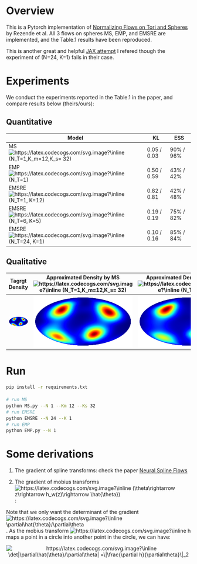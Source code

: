 # Overview
This is a Pytorch implementation of [Normalizing Flows on Tori and Spheres](https://arxiv.org/abs/2002.02428) by Rezende et al. All 3 flows on spheres MS, EMP, and EMSRE are implemented, and the Table.1 results have been reproduced. 

This is another great and helpful [JAX attempt](https://github.com/katalinic/sdflows) I refered though the experiment of (N=24, K=1) fails in their case.

# Experiments

We conduct the experiments reported in the Table.1 in the paper, and compare results below (theirs/ours):

## Quantitative

| Model                       | KL          | ESS       |
| --------------------------- | ----------- | --------- |
| MS <img src="https://latex.codecogs.com/svg.image?\inline&space;(N_T=1,K_m=12,K_s=&space;32)" title="https://latex.codecogs.com/svg.image?\inline (N_T=1,K_m=12,K_s= 32)" /> | 0.05 / 0.03 | 90% / 96% |
| EMP <img src="https://latex.codecogs.com/svg.image?\inline&space;(N_T=1)" title="https://latex.codecogs.com/svg.image?\inline (N_T=1)" />               | 0.50 / 0.59 | 43% / 42% |
| EMSRE <img src="https://latex.codecogs.com/svg.image?\inline&space;(N_T=1,&space;K=12)" title="https://latex.codecogs.com/svg.image?\inline (N_T=1, K=12)" />       | 0.82 / 0.81 | 42% / 48% |
| EMSRE <img src="https://latex.codecogs.com/svg.image?\inline&space;(N_T=6,&space;K=5)" title="https://latex.codecogs.com/svg.image?\inline (N_T=6, K=5)" />        | 0.19 / 0.19 | 75% / 82% |
| EMSRE <img src="https://latex.codecogs.com/svg.image?\inline&space;(N_T=24,&space;K=1)" title="https://latex.codecogs.com/svg.image?\inline (N_T=24, K=1)" />       | 0.10 / 0.16 | 85% / 84% |

## Qualitative
|  Tagrgt Density   |   Approximated Density by MS <img src="https://latex.codecogs.com/svg.image?\inline&space;(N_T=1,K_m=12,K_s=&space;32)" title="https://latex.codecogs.com/svg.image?\inline (N_T=1,K_m=12,K_s= 32)" /> |  Approximated Density by EMSRE <img src="https://latex.codecogs.com/svg.image?\inline&space;(N_T=24,&space;K=1)" title="https://latex.codecogs.com/svg.image?\inline (N_T=24, K=1)" />  |  Approximated Density by EMP <img src="https://latex.codecogs.com/svg.image?\inline&space;(N_T=1)" title="https://latex.codecogs.com/svg.image?\inline (N_T=1)" />   |
| --- | --- | --- | --- |
|  <img src="md.assets/README/s2_target_density.png" alt="s2_target_density" style="zoom:150%"/> |  <img src="md.assets/README/flow_density_MS.png" alt="flow_density_MS" />   |  <img src="md.assets/README/flow_density_EMSRE.png" alt="flow_density_EMSRE" />   |  <img src="md.assets/README/flow_density_EMP.png" alt="flow_density_EMP"/>   |

# Run

```bash
pip install -r requirements.txt

# run MS
python MS.py --N 1 --Km 12 --Ks 32
# run EMSRE
python EMSRE --N 24 --K 1
# run EMP
python EMP.py --N 1
```

# Some derivations

1. The gradient of spline transforms: check the paper [Neural Spline Flows](https://proceedings.neurips.cc/paper/2019/hash/7ac71d433f282034e088473244df8c02-Abstract.html)

2. The gradient of mobius transforms <img src="https://latex.codecogs.com/svg.image?\inline&space;(\theta\rightarrow&space;z\rightarrow&space;h_w(z)\rightarrow&space;\hat{\theta})" title="https://latex.codecogs.com/svg.image?\inline (\theta\rightarrow z\rightarrow h_w(z)\rightarrow \hat{\theta})" />:

Note that we only want the determinant of the gradient <img src="https://latex.codecogs.com/svg.image?\inline&space;\partial\hat{\theta}/\partial\theta" title="https://latex.codecogs.com/svg.image?\inline \partial\hat{\theta}/\partial\theta" />. 
As the mobius transform <img src="https://latex.codecogs.com/svg.image?\inline&space;h" title="https://latex.codecogs.com/svg.image?\inline h" /> maps a point in a circle into another point in the circle, 
we can have: 

<center>
<img src="https://latex.codecogs.com/svg.image?\inline&space;\det|\partial\hat{\theta}/\partial\theta|&space;=\|\frac{\partial&space;h}{\partial\theta}\|_2" title="https://latex.codecogs.com/svg.image?\inline \det|\partial\hat{\theta}/\partial\theta| =\|\frac{\partial h}{\partial\theta}\|_2" />
</center>
